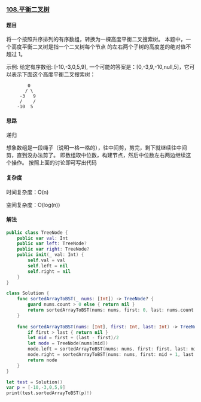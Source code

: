 ### [108.平衡二叉树](https://leetcode-cn.com/problems/convert-sorted-array-to-binary-search-tree)

#### 题目

将一个按照升序排列的有序数组，转换为一棵高度平衡二叉搜索树。 
本题中，一个高度平衡二叉树是指一个二叉树每个节点 的左右两个子树的高度差的绝对值不超过 1。

示例: 
给定有序数组: [-10,-3,0,5,9], 
一个可能的答案是：[0,-3,9,-10,null,5]，它可以表示下面这个高度平衡二叉搜索树： 

```
        0
       / \
     -3   9
     /    /
    -10  5
```
     
#### 思路

递归

想象数组是一段绳子（说明一格一格的），往中间剪，剪完，剩下就继续往中间剪，直到没办法剪了。
即数组取中位数，构建节点，然后中位数左右两边继续这个操作。
按照上面的讨论即可写出代码

#### 复杂度

时间复杂度：O(n)

空间复杂度：O(log(n))

#### 解法

```swift
public class TreeNode {
    public var val: Int
    public var left: TreeNode?
    public var right: TreeNode?
    public init(_ val: Int) {
        self.val = val
        self.left = nil
        self.right = nil
    }
}

class Solution {   
    func sortedArrayToBST(_ nums: [Int]) -> TreeNode? {
        guard nums.count > 0 else { return nil }
        return sortedArrayToBST(nums: nums, first: 0, last: nums.count - 1)
    }
    
    func sortedArrayToBST(nums: [Int], first: Int, last: Int) -> TreeNode? {
        if first > last { return nil }
        let mid = first + (last - first)/2
        let node = TreeNode(nums[mid])
        node.left = sortedArrayToBST(nums: nums, first: first, last: mid - 1)
        node.right = sortedArrayToBST(nums: nums, first: mid + 1, last: last)
        return node
    }
}

let test = Solution()
var p = [-10,-3,0,5,9]
print(test.sortedArrayToBST(p)!)
```

